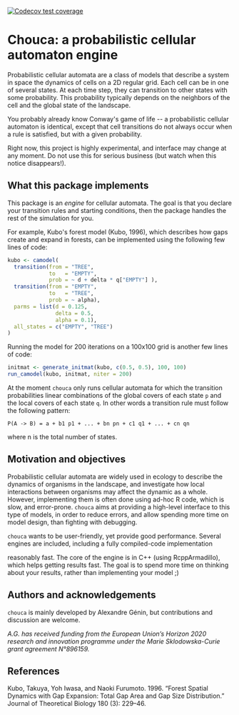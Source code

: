 
<!-- badges: start -->
[![Codecov test coverage](https://codecov.io/gh/alexgenin/chouca/branch/master/graph/badge.svg)](https://app.codecov.io/gh/alexgenin/chouca?branch=master)
<!-- badges: end -->

# Chouca: a probabilistic cellular automaton engine 

Probabilistic cellular automata are a class of models that describe a system in space the 
dynamics of cells on a 2D regular grid. Each cell can be in one of several states. At each 
time step, they can transition to other states with some probability. This probability 
typically depends on the neighbors of the cell and the global state of the landscape. 

You probably already know Conway's game of life -- a probabilistic cellular automaton 
is identical, except that cell transitions do not always occur when a rule is satisfied, 
but with a given probability.

Right now, this project is highly experimental, and interface may change at any moment. Do 
not use this for serious business (but watch when this notice disappears!). 



## What this package implements 

This package is an *engine* for cellular automata. The goal is that you declare your 
transition rules and starting conditions, then the package handles the rest of the 
simulation for you. 

For example, Kubo's forest model (Kubo, 1996), which describes how gaps create and expand in forests, can be implemented using the following few lines of code: 

```r
kubo <- camodel( 
  transition(from = "TREE", 
             to   = "EMPTY", 
             prob = ~ d + delta * q["EMPTY"] ), 
  transition(from = "EMPTY", 
             to   = "TREE", 
             prob = ~ alpha), 
  parms = list(d = 0.125, 
               delta = 0.5, 
               alpha = 0.1), 
  all_states = c("EMPTY", "TREE")
)
```

Running the model for 200 iterations on a 100x100 grid is another few lines of code: 

```r
initmat <- generate_initmat(kubo, c(0.5, 0.5), 100, 100)
run_camodel(kubo, initmat, niter = 200)
```

At the moment `chouca` only runs cellular automata for which the transition probabilities linear combinations of the global covers of each state `p` and the local covers of each state `q`. In other words a transition rule must follow the following pattern: 

```
P(A -> B) = a + b1 p1 + ... + bn pn + c1 q1 + ... + cn qn 
```

where n is the total number of states. 



## Motivation and objectives

Probabilistic cellular automata are widely used in ecology to describe the dynamics of 
organisms in the landscape, and investigate how local interactions between organisms 
may affect the dynamic as a whole. However, implementing them is often done using ad-hoc 
R code, which is slow, and error-prone. `chouca` aims at providing a high-level interface
to this type of models, in order to reduce errors, and allow spending more time on model
design, than fighting with debugging. 

`chouca` wants to be user-friendly, yet provide good performance. Several engines are 
included, including a fully compiled-code implementation 

reasonably fast. The core of the engine is in C++ (using RcppArmadillo), which helps getting results fast. The goal is to spend
more time on thinking about your results, rather than implementing your model ;)



## Authors and acknowledgements 

`chouca` is mainly developed by Alexandre Génin, but contributions and discussion are 
welcome. 

*A.G. has received funding from the European Union’s Horizon 2020 research and innovation programme under the Marie Sklodowska-Curie grant agreement N°896159.*



## References 

Kubo, Takuya, Yoh Iwasa, and Naoki Furumoto. 1996. “Forest Spatial Dynamics with Gap Expansion: Total Gap Area and Gap Size Distribution.” Journal of Theoretical Biology 180 (3): 229–46.
